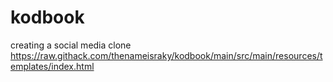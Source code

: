 # kodbook
creating a social media clone
https://raw.githack.com/thenameisraky/kodbook/main/src/main/resources/templates/index.html
